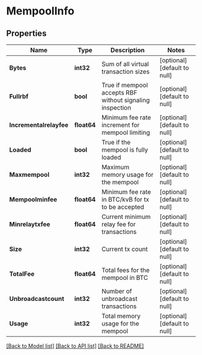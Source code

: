 # MempoolInfo

## Properties
Name | Type | Description | Notes
------------ | ------------- | ------------- | -------------
**Bytes** | **int32** | Sum of all virtual transaction sizes | [optional] [default to null]
**Fullrbf** | **bool** | True if mempool accepts RBF without signaling inspection | [optional] [default to null]
**Incrementalrelayfee** | **float64** | Minimum fee rate increment for mempool limiting | [optional] [default to null]
**Loaded** | **bool** | True if the mempool is fully loaded | [optional] [default to null]
**Maxmempool** | **int32** | Maximum memory usage for the mempool | [optional] [default to null]
**Mempoolminfee** | **float64** | Minimum fee rate in BTC/kvB for tx to be accepted | [optional] [default to null]
**Minrelaytxfee** | **float64** | Current minimum relay fee for transactions | [optional] [default to null]
**Size** | **int32** | Current tx count | [optional] [default to null]
**TotalFee** | **float64** | Total fees for the mempool in BTC | [optional] [default to null]
**Unbroadcastcount** | **int32** | Number of unbroadcast transactions | [optional] [default to null]
**Usage** | **int32** | Total memory usage for the mempool | [optional] [default to null]

[[Back to Model list]](../README.md#documentation-for-models) [[Back to API list]](../README.md#documentation-for-api-endpoints) [[Back to README]](../README.md)

